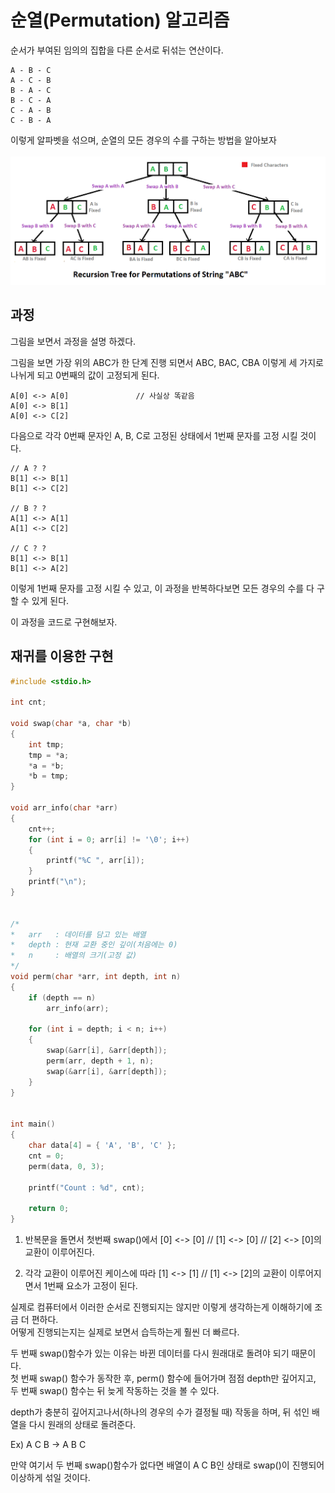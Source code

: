 # 순열(Permutation) 알고리즘
순서가 부여된 임의의 집합을 다른 순서로 뒤섞는 연산이다.
```
A - B - C
A - C - B
B - A - C
B - C - A
C - A - B
C - B - A
```
 이렇게 알파벳을 섞으며, 순열의 모든 경우의 수를 구하는 방법을 알아보자<br><br>
![Permutation](./img/Permutation.gif)

## 과정
그림을 보면서 과정을 설명 하겠다.  

그림을 보면 가장 위의 ABC가 한 단계 진행 되면서 ABC, BAC, CBA 이렇게 세 가지로 나뉘게 되고 0번째의 값이 고정되게 된다.  
```
A[0] <-> A[0]               // 사실상 똑같음
A[0] <-> B[1]                
A[0] <-> C[2]
```

다음으로 각각 0번째 문자인 A, B, C로 고정된 상태에서 1번째 문자를 고정 시킬 것이다.
```
// A ? ?
B[1] <-> B[1]
B[1] <-> C[2]

// B ? ?
A[1] <-> A[1]
A[1] <-> C[2]

// C ? ?
B[1] <-> B[1]
B[1] <-> A[2]
```

이렇게 1번째 문자를 고정 시킬 수 있고, 이 과정을 반복하다보면 모든 경우의 수를 다 구할 수 있게 된다.

이 과정을 코드로 구현해보자.


## 재귀를 이용한 구현
```C++
#include <stdio.h>

int cnt;

void swap(char *a, char *b)
{
	int tmp;
	tmp = *a;
	*a = *b;
	*b = tmp;
}

void arr_info(char *arr)
{
	cnt++;
	for (int i = 0; arr[i] != '\0'; i++)
	{
		printf("%C ", arr[i]);
	}
	printf("\n");
}


/*
*	arr   : 데이터를 담고 있는 배열
*	depth : 현재 교환 중인 깊이(처음에는 0)
*	n     : 배열의 크기(고정 값)
*/
void perm(char *arr, int depth, int n)
{
	if (depth == n)
		arr_info(arr);

	for (int i = depth; i < n; i++)
	{
		swap(&arr[i], &arr[depth]);
		perm(arr, depth + 1, n);
		swap(&arr[i], &arr[depth]);
	}
}


int main()
{
	char data[4] = { 'A', 'B', 'C' }; 
	cnt = 0;
	perm(data, 0, 3);

	printf("Count : %d", cnt);

	return 0;	
}
```
1. 반복문을 돌면서 첫번째 swap()에서 [0] <-> [0] //  [1] <-> [0] // [2] <-> [0]의 교환이 이루어진다.

2. 각각 교환이 이루어진 케이스에 따라 [1] <-> [1] // [1] <-> [2]의 교환이 이루어지면서 1번째 요소가 고정이 된다.

실제로 컴퓨터에서 이러한 순서로 진행되지는 않지만 이렇게 생각하는게 이해하기에 조금 더 편하다.  
어떻게 진행되는지는 실제로 보면서 습득하는게 훨씬 더 빠르다.
<br>

두 번째 swap()함수가 있는 이유는 바뀐 데이터를 다시 원래대로 돌려야 되기 때문이다.  
첫 번째 swap() 함수가 동작한 후, perm() 함수에 들어가며 점점 depth만 깊어지고, 두 번째 swap() 함수는 뒤 늦게 작동하는 것을 볼 수 있다.

depth가 충분히 깊어지고나서(하나의 경우의 수가 결정될 때) 작동을 하며, 뒤 섞인 배열을 다시 원래의 상태로 돌려준다.

Ex) A C B -> A B C 

만약 여기서 두 번째 swap()함수가 없다면 배열이 A C B인 상태로 swap()이 진행되어 이상하게 섞일 것이다.


